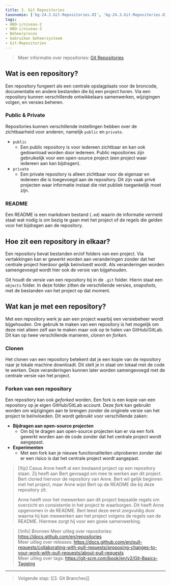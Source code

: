 ```yaml
---
title: 2. Git Repositories
taxonomie: ['bg-24.2.Git-Repositories.OI', 'bg-24.3.Git-Repositories.OI']
tags:
- HBO-i/niveau-2
- HBO-i/niveau-3
- Beheerproces
- Gebruiken beheersysteem
- Git-Repositories
---
```


> Meer informatie over repositories: [Git Repositories](https://docs.github.com/en/repositories)

## Wat is een repository?
Een repository fungeert als een centrale opslagplaats voor de broncode, documentatie en andere bestanden die bij een project horen. Via een repository kunnen verschillende ontwikkelaars samenwerken, wijzigingen volgen, en versies beheren. 

### Public & Private
Repositories kunnen verschillende instellingen hebben over de zichtbaarheid voor anderen, namelijk `public` en `private`.
- `public`
	- Een public repository is voor iedereen zichtbaar en kan ook gedownload worden door iedereen. Public repositories zijn gebruikelijk voor een open-source project (een project waar iedereen aan kan bijdragen).
- `private` 
	- Een private repository is alleen zichtbaar voor de eigenaar en iedereen die is toegevoegd aan de repository. Dit zijn vaak privé projecten waar informatie instaat die niet publiek toegankelijk moet zijn.

### README
Een README is een markdown bestand (`.md`) waarin de informatie vermeld staat wat nodig is om bezig te gaan met het project of de regels die gelden voor het bijdragen aan de repository. 

## Hoe zit een repository in elkaar?
Een repository bevat bestanden en/of folders van een project. Via vertakkingen kan er gewerkt worden aan veranderingen zonder dat het centrale project hierdoor gelijk beïnvloedt wordt. Als veranderingen worden samengevoegd wordt hier ook de versie van bijgehouden. 

Git houdt de versie van een repository bij in de `.git` folder. Hierin staat een `objects` folder. In deze folder zitten de verschillende versies, *snapshots*, met de bestanden van het project op dat moment.

## Wat kan je met een repository?
Met een repository werk je aan een project waarbij een versiebeheer wordt bijgehouden. Om gebruik te maken van een repository is het mogelijk om deze niet alleen zelf aan te maken maar ook op te halen van GitHub/GitLab. Dit kan op twee verschillende manieren, *clonen* en *forken*.

### Clonen
Het clonen van een repository betekent dat je een kopie van de repository naar je lokale machine downloadt. Dit stelt je in staat om lokaal met de code te werken. Deze veranderingen kunnen later worden samengevoegd met de centrale versie van het project.

### Forken van een repository
Een repository kan ook *geforked* worden. Een fork is een kopie van een repository op je eigen GitHub/GitLab account. Deze *fork* kan gebruikt worden om wijzigingen aan te brengen zonder de originele versie van het project te beïnvloeden. Dit wordt gebruikt voor verschillende zaken:
- **Bijdragen aan open-source projecten**
	- Om bij te dragen aan open-source projecten kan er via een fork gewerkt worden aan de code zonder dat het centrale project wordt aangepast. 
- **Experimenten**
	- Met een fork kan je nieuwe functionaliteiten uitproberen zonder dat er een risico is dat het centrale project wordt aangepast.

> [!tip] Casus
> Anne heeft al een bestaand project op een repository staan. Zij heeft aan Bert gevraagd om mee te werken aan dit project. Bert cloned hiervoor de repository van Anne. Bert wil gelijk beginnen met het project, maar Anne wijst Bert op de README die bij deze repository zit.
> 
> Anne heeft voor het meewerken aan dit project bepaalde regels om overzicht en consistentie in het project te waarborgen. Dit heeft Anne opgenomen in de README. Bert leest deze eerst zorgvuldig door waarna hij kan meewerken aan het project volgens de regels van de README. Hiermee zorgt hij voor een goeie samenwerking.

> [!info] Bronnen
> Meer uitleg over repositories: https://docs.github.com/en/repositories \
> Meer uitleg over releases: https://docs.github.com/en/pull-requests/collaborating-with-pull-requests/proposing-changes-to-your-work-with-pull-requests/about-pull-requests \
> Meer uitleg over tags: https://git-scm.com/book/en/v2/Git-Basics-Tagging

---

> Volgende stap: [[3. Git Branches]]